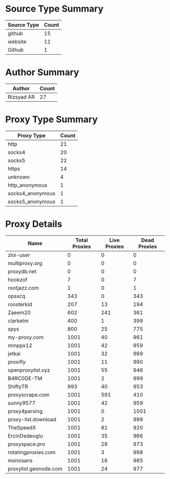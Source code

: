 # Source Type Summary

| Source Type | Count |
|-------------|-------|
| github | 15 |
| website | 11 |
| Github | 1 |


# Author Summary

| Author | Count |
|--------|-------|
| Rizsyad AR | 27 |


# Proxy Type Summary

| Proxy Type | Count |
|------------|-------|
| http | 21 |
| socks4 | 20 |
| socks5 | 22 |
| https | 14 |
| unknown | 4 |
| http_anonymous | 1 |
| socks4_anonymous | 1 |
| socks5_anonymous | 1 |


# Proxy Details

| Name | Total Proxies | Live Proxies | Dead Proxies |
|------|---------------|--------------|---------------|
| zloi-user | 0 | 0 | 0 |
| multiproxy.org | 0 | 0 | 0 |
| proxydb.net | 0 | 0 | 0 |
| hookzof | 7 | 0 | 7 |
| rootjazz.com | 1 | 0 | 1 |
| opsxcq | 343 | 0 | 343 |
| roosterkid | 207 | 13 | 194 |
| Zaeem20 | 602 | 241 | 361 |
| clarketm | 400 | 1 | 399 |
| spys | 800 | 25 | 775 |
| my-proxy.com | 1001 | 40 | 961 |
| mmppx12 | 1001 | 42 | 959 |
| jetkai | 1001 | 32 | 969 |
| proxifly | 1001 | 11 | 990 |
| openproxylist.xyz | 1001 | 55 | 946 |
| B4RC0DE-TM | 1001 | 2 | 999 |
| ShiftyTR | 993 | 40 | 953 |
| proxyscrape.com | 1001 | 591 | 410 |
| sunny9577 | 1001 | 42 | 959 |
| proxy4parsing | 1001 | 0 | 1001 |
| proxy-list.download | 1001 | 2 | 999 |
| TheSpeedX | 1001 | 81 | 920 |
| ErcinDedeoglu | 1001 | 35 | 966 |
| proxyspace.pro | 1001 | 28 | 973 |
| rotatingproxies.com | 1001 | 3 | 998 |
| monosans | 1001 | 16 | 985 |
| proxylist.geonode.com | 1001 | 24 | 977 |
